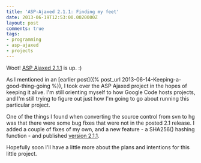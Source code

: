 ```yaml
---
title: 'ASP-Ajaxed 2.1.1: Finding my feet'
date: 2013-06-19T12:53:00.0020000Z
layout: post
comments: true
tags:
- programming
- asp-ajaxed
- projects
---
```


Woot! [ASP Ajaxed 2.1.1](https://code.google.com/p/asp-ajaxed/downloads/detail?name=asp-ajaxed_v2.1.1.zip) is up. :)

As I mentioned in an [earlier post]({% post_url 2013-06-14-Keeping-a-good-thing-going %}), I took over the ASP Ajaxed project in the hopes of keeping it alive. I'm still orienting myself to how Google Code hosts projects, and I'm still trying to figure out just how I'm going to go about running this particular project.

One of the things I found when converting the source control from svn to hg was that there were some bug fixes that were not in the posted 2.1 release. I added a couple of fixes of my own, and a new feature - a SHA256() hashing function - and published [version 2.1.1](https://code.google.com/p/asp-ajaxed/downloads/detail?name=asp-ajaxed_v2.1.1.zip).

Hopefully soon I'll have a little more about the plans and intentions for this little project.